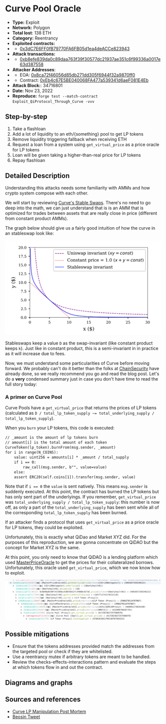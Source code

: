 # Curve Pool Oracle
- **Type:** Exploit
- **Network:** Polygon
- **Total lost**: 138 ETH
- **Category:** Reentrancy
- **Exploited contracts:**
- - [0x3dC7E6FF0fB79770FA6FB05d1ea4deACCe823943](https://polygonscan.com/address/0x3dC7E6FF0fB79770FA6FB05d1ea4deACCe823943)
- **Attack transactions:**
- - [0xb8efe839da0c89daa763f39f30577dc21937ae351c6f99336a0017e63d387558](https://polygonscan.com/tx/0xb8efe839da0c89daa763f39f30577dc21937ae351c6f99336a0017e63d387558)
- **Attacker Addresses**:
- - EOA: [0x8ca72f46056d85db271dd305f6944f32a9870ff0](https://etherscan.io/address/0x8ca72f46056d85db271dd305f6944f32a9870ff0)
- - Contract: [0xEb4c67E5BE040068FA477a539341d6aeF081E4Eb](https://polygonscan.com/address/0xEb4c67E5BE040068FA477a539341d6aeF081E4Eb)
- **Attack Block:**:  34716801
- **Date:** Nov 23, 2022
- **Reproduce:** `forge test --match-contract Exploit_QiProtocol_Through_Curve -vvv`

## Step-by-step 
1. Take a flashloan 
2. Add a lot of liquidity to an eth/{something} pool to get LP tokens
3. Remove liquidity triggering fallback when receiving ETH
4. Request a loan from a system using `get_virtual_price` as a price oracle for LP tokens
5. Loan will be given taking a higher-than-real price for LP tokens
6. Repay flashloan

## Detailed Description

Understanding this attacks needs some familiarity with AMMs and how crypto system compose with each other. 

We will start by reviewing [Curve's Stable Swaps](https://curve.fi/files/stableswap-paper.pdf). There's no need to go deep into the math, we can just understand that is is an AMM that is optimized for trades between assets that are really close in price (different from constant product AMMs).

The graph below should give us a fairly good intuition of how the curve in an stableswap look like:

![stableswap curve](stableswap.png)

Stableswaps keep a value `D` as the swap-invariant (like constant product keeps `k`). Just like in constant product, this is a semi-invariant in in practice as it will increase due to fees.

Now, we must understand some particularities of Curve before moving forward. We probably can't do it better than the folks at [ChainSecurity](https://chainsecurity.com/heartbreaks-curve-lp-oracles/) have already done, so we really recommend you  go and read the blog post. Let's do a **very** condensed summary just in case you don't have time to read the full story today:

### A primer on Curve Pool
Curve Pools have a `get_virtual_price` that returns the prices of LP tokens (calculated as `D / total_lp_token_supply ~= total_underlying_supply / total_lp_token_supply`). 

When you `burn` your LP tokens, this code is executed:

``` solidity
// _amount is the amount of lp tokens burn
// amount[i] is the total amount of each token
CurveToken(lp_token).burnFrom(msg.sender, _amount)
for i in range(N_COINS):
    value: uint256 = amounts[i] * _amount / total_supply
    if i == 0:
        raw_call(msg.sender, b"", value=value)
    else:
    assert ERC20(self.coins[1]).transfer(msg.sender, value)
```

Note that if `i == 0` the `value` is sent natively. This means `msg.sender` is suddenly executed. At this point, the contract has burned the LP tokens but has only sent part of the underlyings. If you remember, `get_virtual_price` was `total_underlying_supply / total_lp_token_supply`: this number is now off, as only a part of the `total_underlying_supply` has been sent while all of the corresponding `total_lp_token_supply` has been burned.

If an attacker finds a protocol that uses `get_virtual_price` as a price oracle for LP tokens, they could be exploited.

Unfortunately, this is exactly what QiDao and Market XYZ did. For the purposes of this reproduction, we are gonna concentrate on QiDAO but the concept for Market XYZ is the same.

At this point, you only need to know that QiDAO is a lending platform which used [MasterPriceOracle](https://polygonscan.com/address/0x71585E806402473Ff25eda3e2C3C17168767858a) to get the prices for their collateralized borrows. Unfortunately, this oracle used `get_virtual_price`, which we now know how to exploit.

![trace](call_trace.png)

## Possible mitigations
- Ensure that the tokens addresses provided match the addresses from the targeted pool or check if they are whitelisted.
- Use a reentrancy mutex if arbitrary tokens are meant to be handled.
- Review the checks-effects-interactions pattern and evaluate the steps at which tokens flow in and out the contract.

## Diagrams and graphs

## Sources and references
- [Curve LP Manipulation Post Mortem](https://chainsecurity.com/curve-lp-oracle-manipulation-post-mortem/)
- [Beosin Tweet](https://twitter.com/BeosinAlert/status/1584551399941365763)
